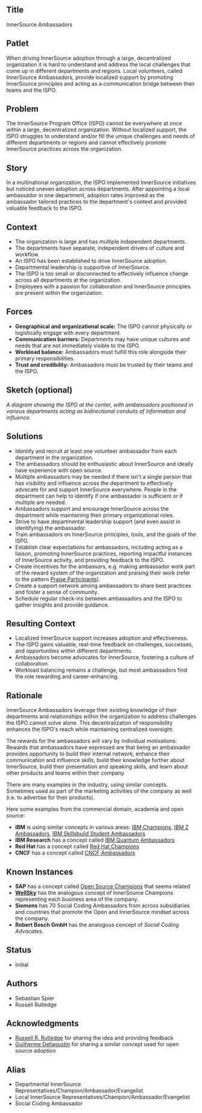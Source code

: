 ## Title

InnerSource Ambassadors

## Patlet

When driving InnerSource adoption through a large, decentralized organization it is hard to understand and address the local challenges that come up in different departments and regions.
Local volunteers, called InnerSource Ambassadors, provide localized support by promoting InnerSource principles and acting as a communication bridge between their teams and the ISPO.

## Problem

The InnerSource Program Office (ISPO) cannot be everywhere at once within a large, decentralized organization. Without localized support, the ISPO struggles to understand and/or fill the unique challenges and needs of different departments or regions and cannot effectively promote InnerSource practices across the organization.

## Story

In a multinational organization, the ISPO implemented InnerSource initiatives but noticed uneven adoption across departments. After appointing a local ambassador in one department, adoption rates improved as the ambassador tailored practices to the department's context and provided valuable feedback to the ISPO.

## Context

- The organization is large and has multiple independent departments.
- The departments have separate, independent drivers of culture and workflow.
- An ISPO has been established to drive InnerSource adoption.
- Departmental leadership is supportive of InnerSource.
- The ISPO is too small or disconnected to effectively influence change across all departments at the organization.
- Employees with a passion for collaboration and InnerSource principles are present within the organization.

## Forces

- **Geographical and organizational scale:** The ISPO cannot physically or logistically engage with every department.
- **Communication barriers:** Departments may have unique cultures and needs that are not immediately visible to the ISPO.
- **Workload balance:** Ambassadors must fulfill this role alongside their primary responsibilities.
- **Trust and credibility:** Ambassadors must be trusted by their teams and the ISPO.

## Sketch (optional)

*A diagram showing the ISPO at the center, with ambassadors positioned in various departments acting as bidirectional conduits of information and influence.*

## Solutions

- Identify and recruit at least one volunteer ambassador from each department in the organization.
- The ambassadors should be enthusiastic about InnerSource and ideally have experience with open source.
- Multiple ambassadors may be needed if there isn't a single person that has visibility and influence across the department to effectively advocate for and support InnerSource everywhere. People in the department can help to identify if one ambassador is sufficient or if multiple are needed.
- Ambassadors support and encourage InnerSource across the department while maintaining their primary organizational roles.
- Strive to have departmental leadership support (and even assist in identifying) the ambassador.
- Train ambassadors on InnerSource principles, tools, and the goals of the ISPO.
- Establish clear expectations for ambassadors, including acting as a liaison, promoting InnerSource practices, reporting impactful instances of InnerSource activity, and providing feedback to the ISPO.
- Create incentives for the ambassors, e.g. making ambassador work part of the reward system of the organization and praising their work (refer to the pattern [Praise Participants](../2-structured/praise-participants.md)).
- Create a support network among ambassadors to share best practices and foster a sense of community.
- Schedule regular check-ins between ambassadors and the ISPO to gather insights and provide guidance.

## Resulting Context

- Localized InnerSource support increases adoption and effectiveness.
- The ISPO gains valuable, real-time feedback on challenges, successes, and opportunities within different departments.
- Ambassadors become advocates for InnerSource, fostering a culture of collaboration.
- Workload balancing remains a challenge, but most ambassadors find the role rewarding and career-enhancing.

## Rationale

InnerSource Ambassadors leverage their existing knowledge of their departments and relationships within the organization to address challenges the ISPO cannot solve alone. This decentralization of responsibility enhances the ISPO's reach while maintaining centralized oversight.

The rewards for the ambassadors will vary by individual motivations. Rewards that ambassadors have expressed are that being an ambassador provides opportunity to build their internal network, enhance their communication and influence skills, build their knowledge further about InnerSource, build their presentation and speaking skills, and learn about other products and teams within their company.

There are many examples in the industry, using similar concepts. Sometimes used as part of the marketing activities of the company as well (i.e. to advertise for their products).

Here some examples from the commercial domain, academia and open source:

- **IBM** is using similar concepts in various areas: [IBM Champions](https://www.ibm.com/community/ibm-champions/), [IBM Z Ambassadors](https://www.yourbigyear.com/ibm-z-student-ambassador-program), [IBM Skillsbuild Student Ambassadors](https://www.yourbigyear.com/ibm-skillsbuild-student-ambassador-role)
- **IBM Research** has a concept called [IBM Quantum Ambassadors](https://www.ibm.com/training/badge/ibm-quantum-associate-ambassador)
- **Red Hat** has a concept called [Red Hat Champions](https://access.redhat.com/champions)
- **CNCF** has a concept called [CNCF Ambassadors](https://www.cncf.io/people/ambassadors/application-process/)

## Known Instances

- **SAP** has a concept called [Open Source Champions](https://community.sap.com/t5/open-source-blogs/sap-open-source-champions/ba-p/13539587) that seems related
- **[WellSky](https://wellsky.com/)** has the analogous concept of InnerSource Champions representing each business area of the company.
- **Siemens** has 70 Social Coding Ambassadors from across subsidiaries and countries that promote the Open and InnerSource mindset across the company.
- **Robert Bosch GmbH** has the analogous concept of *Social Coding Advocates*.

## Status

- Initial

## Authors

- Sebastian Spier
- Russell Rutledge

## Acknowledgments

- [Russell R. Rutledge](https://github.com/rrrutledge) for sharing the idea and providing feedback
- [Guilherme Dellagustin](https://github.com/dellagustin-sap) for sharing a similar concept used for open source adoption

## Alias

- Departmental InnerSource Representatives/Champion/Ambassador/Evangelist
- Local InnerSource Representatives/Champion/Ambassador/Evangelist
- Social Coding Ambassador
